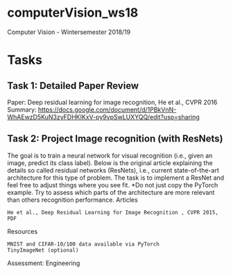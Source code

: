 # computerVision_ws18
Computer Vision - Wintersemester 2018/19

# Tasks

## Task 1: Detailed Paper Review

Paper: Deep residual learning for image recognition, He et al., CVPR 2016
Summary: https://docs.google.com/document/d/1PBkVnN-WhAEwzD5KuN3zyFDHKIKxV-py9vpSwLUXYQQ/edit?usp=sharing

## Task 2: Project Image recognition (with ResNets)

The goal is to train a neural network for visual recognition (i.e., given an image, predict its class label). Below is the original article explaining the details so called residual networks (ResNets), i.e., current state-of-the-art architecture for this type of problem. The task is to implement a ResNet and feel free to adjust things where you see fit. *Do not just copy the PyTorch example. Try to assess which parts of the architecture are more relevant than others recognition performance.
Articles

    He et al., Deep Residual Learning for Image Recognition , CVPR 2015, PDF

Resources

    MNIST and CIFAR-10/100 data available via PyTorch
    TinyImageNet (optional)

Assessment: Engineering
